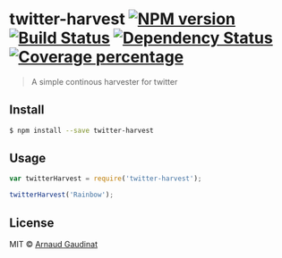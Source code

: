 # twitter-harvest [![NPM version][npm-image]][npm-url] [![Build Status][travis-image]][travis-url] [![Dependency Status][daviddm-image]][daviddm-url] [![Coverage percentage][coveralls-image]][coveralls-url]
> A simple continous harvester for twitter


## Install

```sh
$ npm install --save twitter-harvest
```


## Usage

```js
var twitterHarvest = require('twitter-harvest');

twitterHarvest('Rainbow');
```

## License

MIT © [Arnaud Gaudinat](http://bitem.hesge.ch/people/arnaud-gaudinat)


[npm-image]: https://badge.fury.io/js/twitter-harvest.svg
[npm-url]: https://npmjs.org/package/twitter-harvest
[travis-image]: https://travis-ci.org/HESGE/twitter-harvest.svg?branch=master
[travis-url]: https://travis-ci.org/HESGE/twitter-harvest
[daviddm-image]: https://david-dm.org/HESGE/twitter-harvest.svg?theme=shields.io
[daviddm-url]: https://david-dm.org/HESGE/twitter-harvest
[coveralls-image]: https://coveralls.io/repos/HESGE/twitter-harvest/badge.svg
[coveralls-url]: https://coveralls.io/repos/HESGE/twitter-harvest

